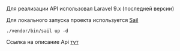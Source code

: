 Для реализации API использовал Laravel 9.x (последней версии)

Для локального запуска проекта используется <a href="https://laravel.com/docs/9.x/sail">Sail</a>  

```angular2html
./vendor/bin/sail up -d
```

Ссылка на описание Api <a href='https://apidocs.abz.dev/test_assignment_for_frontend_developer_api_documentation#users_post'>тут</a>


